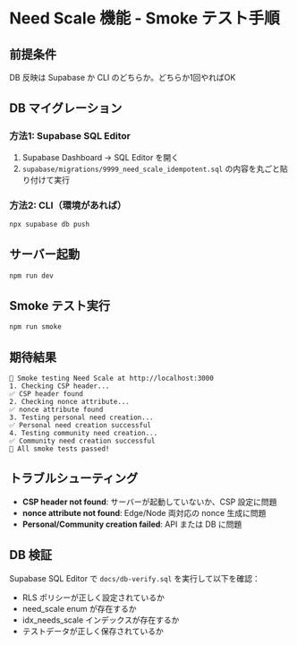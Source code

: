 # Need Scale 機能 - Smoke テスト手順

## 前提条件

DB 反映は Supabase か CLI のどちらか。どちらか1回やればOK

## DB マイグレーション

### 方法1: Supabase SQL Editor
1. Supabase Dashboard → SQL Editor を開く
2. `supabase/migrations/9999_need_scale_idempotent.sql` の内容を丸ごと貼り付けて実行

### 方法2: CLI（環境があれば）
```bash
npx supabase db push
```

## サーバー起動

```bash
npm run dev
```

## Smoke テスト実行

```bash
npm run smoke
```

## 期待結果

```
🧪 Smoke testing Need Scale at http://localhost:3000
1. Checking CSP header...
✅ CSP header found
2. Checking nonce attribute...
✅ nonce attribute found
3. Testing personal need creation...
✅ Personal need creation successful
4. Testing community need creation...
✅ Community need creation successful
🎉 All smoke tests passed!
```

## トラブルシューティング

- **CSP header not found**: サーバーが起動していないか、CSP 設定に問題
- **nonce attribute not found**: Edge/Node 両対応の nonce 生成に問題
- **Personal/Community creation failed**: API または DB に問題

## DB 検証

Supabase SQL Editor で `docs/db-verify.sql` を実行して以下を確認：
- RLS ポリシーが正しく設定されているか
- need_scale enum が存在するか
- idx_needs_scale インデックスが存在するか
- テストデータが正しく保存されているか
